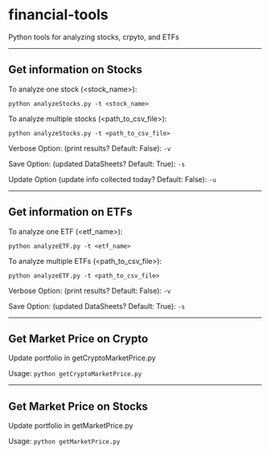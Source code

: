 # financial-tools
Python tools for analyzing stocks, crpyto, and ETFs

------------------------------------------------------------
## Get information on Stocks

To analyze one stock (<stock_name>):

```python analyzeStocks.py -t <stock_name>```

To analyze multiple stocks (<path_to_csv_file>):

```python analyzeStocks.py -t <path_to_csv_file>```

Verbose Option: (print results? Default: False): ```-v```

Save Option: (updated DataSheets? Default: True): ```-s```

Update Option (update info collected today? Default: False): ```-u```

-------------------------------------------------------------
## Get information on ETFs

To analyze one ETF (<etf_name>):

```python analyzeETF.py -t <etf_name>```

To analyze multiple ETFs (<path_to_csv_file>):

```python analyzeETF.py -t <path_to_csv_file>```

Verbose Option: (print results? Default: False): ```-v```

Save Option: (updated DataSheets? Default: True): ```-s```

-------------------------------------------------------------
## Get Market Price on Crypto

Update portfolio in getCryptoMarketPrice.py

Usage: ```python getCryptoMarketPrice.py```

-------------------------------------------------------------
## Get Market Price on Stocks

Update portfolio in getMarketPrice.py

Usage: ```python getMarketPrice.py```
